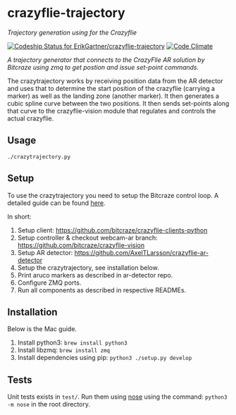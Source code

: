 # crazyflie-trajectory
*Trajectory generation using for the Crazyflie*

[ ![Codeship Status for ErikGartner/crazyflie-trajectory](https://codeship.com/projects/7f48d0d0-8174-0133-e84e-7e8a3f8de088/status?branch=master)](https://codeship.com/projects/121231)
[![Code Climate](https://codeclimate.com/github/ErikGartner/crazyflie-trajectory/badges/gpa.svg)](https://codeclimate.com/github/ErikGartner/crazyflie-trajectory)

*A trajectory generator that connects to the CrazyFlie AR solution by Bitcraze using zmq to get postion and issue set-point commands.*

The crazytrajectory works by receiving position data from the AR detector and uses that to determine the start position of the crazyflie (carrying a marker) as well as the landing zone (another marker). It then generates a cubic spline curve between the two positions. It then sends set-points along that curve to the crazyflie-vision module that regulates and controls the actual crazyflie.

## Usage
```
./crazytrajectory.py
```

## Setup
To use the crazytrajectory you need to setup the Bitcraze control loop. A detailed guide can be found [here](https://wiki.bitcraze.io/doc:crazyflie:vision:setup?s[]=vision).

In short:

1. Setup client: https://github.com/bitcraze/crazyflie-clients-python
2. Setup controller & checkout webcam-ar branch: https://github.com/bitcraze/crazyflie-vision
3. Setup AR detector: https://github.com/AxelTLarsson/crazyflie-ar-detector
4. Setup the crazytrajectory, see installation below.
5. Print aruco markers as described in ar-detector repo.
6. Configure ZMQ ports.
7. Run all components as described in respective READMEs.

## Installation
Below is the Mac guide.

1. Install python3: ```brew install python3```
2. Install libzmq: ```brew install zmq```
3. Install dependencies using pip: ```python3 ./setup.py develop```

## Tests
Unit tests exists in ```test/```. Run them using [nose](https://nose.readthedocs.org/en/latest/) using the command: ```python3 -m nose``` in the root directory.

